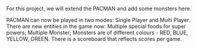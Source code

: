 For this project, we will extend the PACMAN and add some monsters here. 

PACMAN can now be played in two modes: Single Player and Multi Player.
There are new entities in the game now: Multiple special foods for super powers; Multiple Monster; Monsters are of different colours - RED, BLUE, YELLOW, GREEN.
There is a scoreboard that reflects scores per game. 
